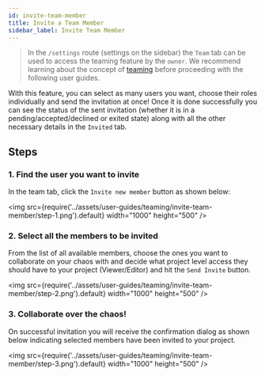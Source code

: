 ```yaml
---
id: invite-team-member
title: Invite a Team Member
sidebar_label: Invite Team Member
---
```


> In the `/settings` route (settings on the sidebar) the `Team` tab can be used to access the teaming feature by the `owner`. We recommend learning about the concept of [teaming](../concepts/teaming) before proceeding with the following user guides.

With this feature, you can select as many users you want, choose their roles individually and send the invitation at once! Once it is done successfully you can see the status of the sent invitation (whether it is in a pending/accepted/declined or exited state) along with all the other necessary details in the `Invited` tab.

## Steps

### 1. Find the user you want to invite

In the team tab, click the `Invite new member` button as shown below:

<img src={require('../assets/user-guides/teaming/invite-team-member/step-1.png').default} width="1000" height="500" />

### 2. Select all the members to be invited

From the list of all available members, choose the ones you want to collaborate on your chaos with and decide what project level access they should have to your project (Viewer/Editor) and hit the `Send Invite` button.

<img src={require('../assets/user-guides/teaming/invite-team-member/step-2.png').default} width="1000" height="500" />

### 3. Collaborate over the chaos!

On successful invitation you will receive the confirmation dialog as shown below indicating selected members have been invited to your project.

<img src={require('../assets/user-guides/teaming/invite-team-member/step-3.png').default} width="1000" height="500" />
